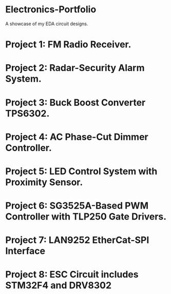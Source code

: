 # Electronics-Portfolio
A showcase of my EDA circuit designs.
# Project 1: FM Radio Receiver.
# Project 2: Radar-Security Alarm System.
# Project 3: Buck Boost Converter TPS6302.
# Project 4: AC Phase-Cut Dimmer Controller.
# Project 5: LED Control System with Proximity Sensor.
# Project 6: SG3525A-Based PWM Controller with TLP250 Gate Drivers.
# Project 7: LAN9252 EtherCat-SPI Interface
# Project 8: ESC Circuit includes STM32F4 and DRV8302
